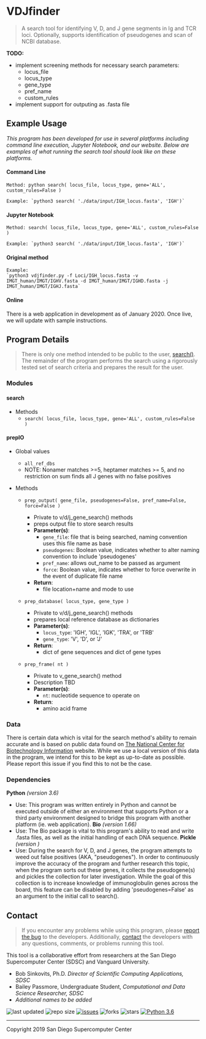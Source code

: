 # VDJfinder
> A search tool for identifying V, D, and J gene segments in Ig and TCR loci. Optionally, supports identification of pseudogenes and scan of NCBI database.


__TODO:__
- implement screening methods for necessary search parameters:
    - locus_file
    - locus_type
    - gene_type
    - pref_name
    - custom_rules
- implement support for outputing as .fasta file


## Example Usage
_This program has been developed for use in several platforms including command line execution, Jupyter Notebook, and our website. Below are examples of what running the search tool should look like on these platforms._

#### Command Line
    Method: python search( locus_file, locus_type, gene='ALL', custom_rules=False )

    Example: `python3 search( './data/input/IGH_locus.fasta', 'IGH')`

#### Jupyter Notebook
    Method: search( locus_file, locus_type, gene='ALL', custom_rules=False )

    Example: `python3 search( './data/input/IGH_locus.fasta', 'IGH')`

#### Original method
    Example:
    `python3 vdjfinder.py -f Loci/IGH_locus.fasta -v IMGT_human/IMGT/IGHV.fasta -d IMGT_human/IMGT/IGHD.fasta -j IMGT_human/IMGT/IGHJ.fasta`

#### Online
There is a web application in development as of January 2020. Once live, we will update with sample instructions.



## **Program Details**
> There is only one method intended to be public to the user, [search()](https://github.com/bailatrix/VDJfinder/blob/master/src/modules/search.py). The remainder of the program performs the search using a rigorously tested set of search criteria and prepares the result for the user. 


### Modules
#### search
* Methods
    * `search( locus_file, locus_type, gene='ALL', custom_rules=False )`

#### prepIO
* Global values
    * `all_ref_dbs`
    * NOTE: Nonamer matches >=5, heptamer matches >= 5, and no restriction on sum finds all J genes with no false positives

* Methods 
    * `prep_output( gene_file, pseudogenes=False, pref_name=False, force=False )`
        * Private to v/d/j_gene_search() methods
        * preps output file to store search results
        * __Parameter(s)__:
            * `gene_file`: file that is being searched, naming convention uses this file name as base
            * `pseudogenes`: Boolean value, indicates whether to alter naming convention to include 'pseudogenes'
            * `pref_name`: allows out_name to be passed as argument
            * `force`: Boolean value, indicates whether to force overwrite in the event of duplicate file name
        * __Return__:
            * file location+name and mode to use
       
    * `prep_database( locus_type, gene_type )`
        * Private to v/d/j_gene_search() methods
        * prepares local reference database as dictionaries
        * __Parameter(s)__:
            * `locus_type`: 'IGH', 'IGL', 'IGK', 'TRA', or 'TRB'
            * `gene_type`: 'V', 'D', or 'J'
        * __Return__:
            * dict of gene sequences and dict of gene types
        
    * `prep_frame( nt )`
        * Private to v_gene_search() method
        * Description TBD
        * __Parameter(s)__:
            * `nt`: nucleotide sequence to operate on
        * __Return__:
            * amino acid frame

### Data
There is certain data which is vital for the search method's ability to remain accurate and is based on public data found on [The National Center for Biotechnology Information](https://www.ncbi.nlm.nih.gov/gene?Db=gene&Cmd=DetailsSearch&Term=3492) website. While we use a local version of this data in the program, we intend for this to be kept as up-to-date as possible. Please report this issue if you find this to not be the case. 

### Dependencies
__Python__ _(version 3.6)_
- Use: This program was written entirely in Python and cannot be executed outside of either an environment that supports Python or a third party environment designed to bridge this program with another platform (ie. web application). 
__Bio__ _(version 1.66)_
- Use: The Bio package is vital to this program's ability to read and write .fasta files, as well as the initial handling of each DNA sequence.
__Pickle__ _(version )_
- Use: During the search for V, D, and J genes, the program attempts to weed out false positives (AKA, "pseudogenes"). In order to continuously improve the accuracy of the program and further research this topic, when the program sorts out these genes, it collects the pseudogene(s) and pickles the collection for later investigation. While the goal of this collection is to increase knowledge of immunoglobulin genes across the board, this feature can be disabled by adding 'pseudogenes=False' as an argument to the initial call to search().


## **Contact**
> If you encounter any problems while using this program, please [report the bug](https://github.com/bailatrix/VDJfinder/issues) to the developers. Additionally, [contact](https://www.eloquenceintech.com/contact) the developers with any questions, comments, or problems running this tool.

This tool is a collaborative effort from researchers at the San Diego Supercomputer Center (SDSC) and Vanguard University.
- Bob Sinkovits, Ph.D. _Director of Scientific Computing Applications, SDSC_
- Bailey Passmore, Undergraduate Student, _Computational and Data Science Researcher, SDSC_
- _Additional names to be added_ 

![last updated](https://img.shields.io/github/last-commit/bailatrix/VDJfinder)
![repo size](https://img.shields.io/github/repo-size/bailatrix/VDJfinder)
[![issues](https://img.shields.io/github/issues/bailatrix/VDJfinder)](https://github.com/bailatrix/VDJfinder/issues)
![forks](https://img.shields.io/github/forks/bailatrix/VDJfinder?style=social)
![stars](https://img.shields.io/github/stars/bailatrix/VDJfinder?style=social)
[![Python 3.6](https://img.shields.io/badge/python-3.6-blue.svg)](https://www.python.org/downloads/release/python-360/)

---

Copyright 2019 San Diego Supercomputer Center